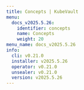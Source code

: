 ```yaml
---
title: Concepts | KubeVault
menu:
  docs_v2025.5.26:
    identifier: concepts
    name: Concepts
    weight: 20
menu_name: docs_v2025.5.26
info:
  cli: v0.21.0
  installer: v2025.5.26
  operator: v0.21.0
  unsealer: v0.21.0
  version: v2025.5.26
---
```


